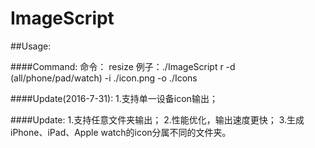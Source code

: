 # ImageScript
##Usage:

####Command:
    命令： resize
    例子：./ImageScript r -d (all/phone/pad/watch) -i ./icon.png -o ./Icons

####Update(2016-7-31):
    1.支持单一设备icon输出；

####Update:
    1.支持任意文件夹输出；
    2.性能优化，输出速度更快；
    3.生成iPhone、iPad、Apple watch的icon分属不同的文件夹。
